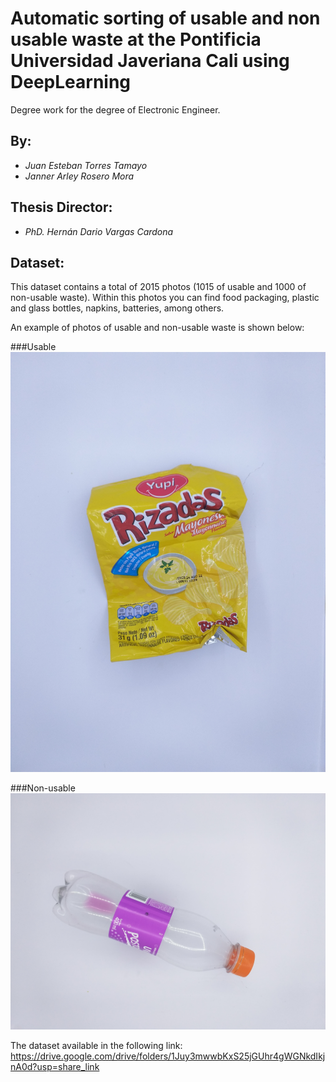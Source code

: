 # Automatic sorting of usable and non usable waste at the Pontificia Universidad Javeriana Cali using DeepLearning 
Degree work for the degree of Electronic Engineer.

## By: 
  - *Juan Esteban Torres Tamayo*
  - *Janner Arley Rosero Mora*
 
## Thesis Director:
  - *PhD. Hernán Dario Vargas Cardona*

## Dataset:
This dataset contains a total of 2015 photos (1015 of usable and 1000 of non-usable waste). Within this photos you can find food packaging, plastic and glass bottles, napkins, batteries, among others.

An example of photos of usable and non-usable waste is shown below:

###Usable
![Usable waste picture](147.jpg)

###Non-usable
![Non-usable waste picture](51.jpg)

The dataset available in the following link: https://drive.google.com/drive/folders/1Juy3mwwbKxS25jGUhr4gWGNkdIkjnA0d?usp=share_link
